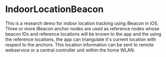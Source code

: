 IndoorLocationBeacon
====================

This is a research demo for indoor location tracking using iBeacon in iOS. Three or more iBeacon anchor nodes are used as reference nodes whose beacon IDs and reference locations will be known to the app and the using the reference locations, the app can triangulate it's current location with respect to the anchors. This location information can be sent to remote webservice or a central controller unit within the home WLAN.
